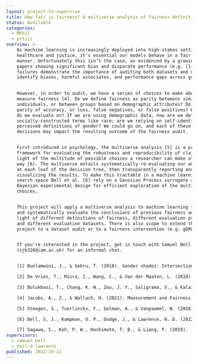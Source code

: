 ```yaml
---
layout: project-to-supervise
title: How fair is fairness? A multiverse analysis of fairness definitions
status: Available
categories:
  - MPhil
  - prtiii
overview: >-
    As machine learning is increasingly deployed into high-stakes settings such as
    healthcare and justice, it’s essential our models behave in a fair and unbiased
    manner. Unfortunately this isn’t the case, as evidenced by a growing number of
    papers showing significant bias and disparate performance (e.g. [1-3]). These
    failures demonstrate the importance of auditing both datasets and models to
    identify biases, harmful associates, and performance gaps across groups.
    

    However, in order to audit, we have a series of choices to make about how we
    measure fairness [4]. Do we define fairness as parity betweens similar
    individuals, or between groups based on demographic attributes? Do we want
    parity of accuracy, or loss, false negatives, or false positives? Which dataset
    do we evaluate on? If we are using demographic data, how are we defining
    socially-constructed terms like race; are we relying on self-identified or
    perceived definitions of gender? We could go on, and each of these
    decisions may impact the resulting outcome of the fairness audit.


    First introduced in psychology, the multiverse analysis [5] is a principled
    framework for evaluating the robustness and reproducibility of claims in
    light of the multitude of possible choices a researcher can make along the
    way [6]. The multiverse entails systematically re-evaluating our analyses
    at each leaf of the decision tree, then transparently reporting and
    visualizing the results. To make this tractable in a machine learning
    search space Bell et al. [6] rely on a Gaussian Process surrogate and
    Bayesian experimental design for efficient exploration of the multiverse of
    choices.


    This project will apply a multiverse analysis to machine learning fairness,
    and systematically evaluate the conclusions of previous fairness audits in
    light of different definitions of fairness, different evaluation protocols,
    and different evaluation datasets. There is also scope to extend the
    project to a dataset audit or to a fairness intervention (e.g. gDRO [7]).


    If you’re interested in the project, get in touch with Samuel Bell
    (sjb326@cam.ac.uk) for an informal chat.


    [1] Buolamwini, J., & Gebru, T. (2018). Gender shades: Intersectional accuracy disparities in commercial gender classification. FAccT.

    [2] De Vries, T., Misra, I., Wang, C., & Van der Maaten, L. (2019). Does object recognition work for everyone?. CVPR.

    [3] Bolukbasi, T., Chang, K. W., Zou, J. Y., Saligrama, V., & Kalai, A. T.  (2016). Man is to computer programmer as woman is to homemaker? Debiasing word embeddings. NeurIPS.

    [4] Jacobs, A., Z., & Wallach, H. (2021). Measurement and Fairness. FAccT.

    [5] Steegen, S., Tuerlinckx, F., Gelman, A., & Vanpaemel, W. (2016).  Increasing transparency through a multiverse analysis. Perspectives on Psychological Science.

    [6] Bell, S. J., Kampman, O. P., Dodge, J., & Lawrence, N. D. (2022).  Modeling the Machine Learning Multiverse. NeurIPS. 

    [7] Sagawa, S., Koh, P. W., Hashimoto, T. B., & Liang, P. (2019).  Distributionally robust neural networks for group shifts: On the importance of regularization for worst-case generalization. ICLR.
supervisors:
  - samuel-bell
  - neil-d-lawrence
published: 2022-10-22
---
```

